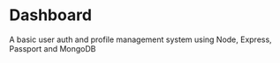 # Dashboard

A basic user auth and profile management system using Node, Express, Passport and MongoDB